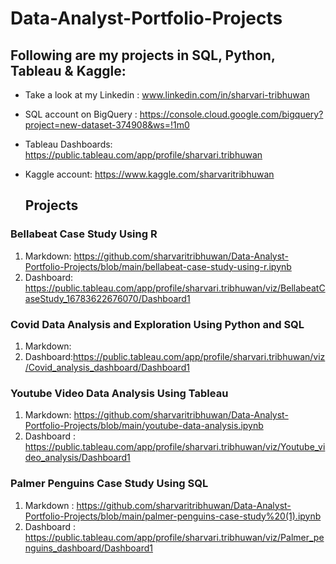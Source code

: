 # Data-Analyst-Portfolio-Projects
## Following are my projects in SQL, Python, Tableau & Kaggle:
- Take a look at my Linkedin : www.linkedin.com/in/sharvari-tribhuwan
- SQL account on BigQuery : https://console.cloud.google.com/bigquery?project=new-dataset-374908&ws=!1m0
- Tableau Dashboards: https://public.tableau.com/app/profile/sharvari.tribhuwan
- Kaggle account: https://www.kaggle.com/sharvaritribhuwan


  ## Projects
### Bellabeat Case Study Using R
1. Markdown:
  https://github.com/sharvaritribhuwan/Data-Analyst-Portfolio-Projects/blob/main/bellabeat-case-study-using-r.ipynb
2. Dashboard: https://public.tableau.com/app/profile/sharvari.tribhuwan/viz/BellabeatCaseStudy_16783622676070/Dashboard1

### Covid Data Analysis and Exploration Using Python and SQL
1. Markdown:
2. Dashboard:https://public.tableau.com/app/profile/sharvari.tribhuwan/viz/Covid_analysis_dashboard/Dashboard1

### Youtube Video Data Analysis Using Tableau
1. Markdown: https://github.com/sharvaritribhuwan/Data-Analyst-Portfolio-Projects/blob/main/youtube-data-analysis.ipynb
2. Dashboard : https://public.tableau.com/app/profile/sharvari.tribhuwan/viz/Youtube_video_analysis/Dashboard1

### Palmer Penguins Case Study Using SQL
1. Markdown : https://github.com/sharvaritribhuwan/Data-Analyst-Portfolio-Projects/blob/main/palmer-penguins-case-study%20(1).ipynb
2. Dashboard : https://public.tableau.com/app/profile/sharvari.tribhuwan/viz/Palmer_penguins_dashboard/Dashboard1
